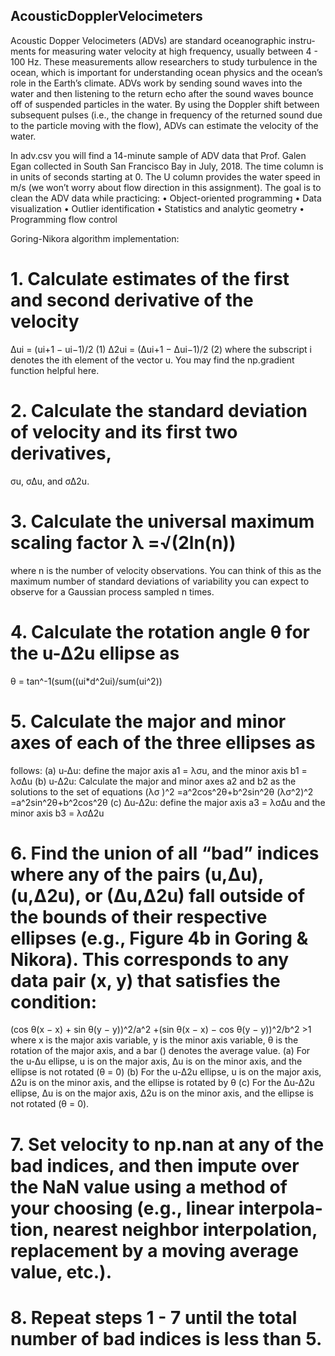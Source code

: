 ## AcousticDopplerVelocimeters

Acoustic Dopper Velocimeters (ADVs) are standard oceanographic instru- ments for measuring water velocity at high frequency, usually between 4 - 100 Hz. These measurements allow researchers to study turbulence in the ocean, which is important for understanding ocean physics and the ocean’s role in the Earth’s climate.
ADVs work by sending sound waves into the water and then listening to the return echo after the sound waves bounce off of suspended particles in the water. By using the Doppler shift between subsequent pulses (i.e., the change in frequency of the returned sound due to the particle moving with the flow), ADVs can estimate the velocity of the water.

In adv.csv you will find a 14-minute sample of ADV data that Prof. Galen Egan collected in South San Francisco Bay in July, 2018. The time column is in units of seconds starting at 0. The U column provides the water speed in m/s (we won’t worry about flow direction in this assignment). The goal is to clean the ADV data while practicing:
• Object-oriented programming
• Data visualization
• Outlier identification
• Statistics and analytic geometry 
• Programming flow control

Goring-Nikora algorithm implementation:


# 1. Calculate estimates of the first and second derivative of the velocity
∆ui = (ui+1 − ui−1)/2 (1) ∆2ui = (∆ui+1 − ∆ui−1)/2 (2)
where the subscript i denotes the ith element of the vector u. You may find the np.gradient function helpful here.
# 2. Calculate the standard deviation of velocity and its first two derivatives,
 σu, σ∆u, and σ∆2u.
# 3. Calculate the universal maximum scaling factor λ =√(2ln(n))
 where n is the number of velocity observations. You can think of this as the maximum number of standard deviations of variability you can expect to observe for a Gaussian process sampled n times.
# 4. Calculate the rotation angle θ for the u-∆2u ellipse as
θ = tan^-1(sum((ui*d^2ui)/sum(ui^2))
# 5. Calculate the major and minor axes of each of the three ellipses as
follows:
(a) u-∆u: define the major axis a1 = λσu, and the minor axis b1 =
λσ∆u
(b) u-∆2u: Calculate the major and minor axes a2 and b2 as the solutions to the set of equations
  (λσ )^2 =a^2cos^2θ+b^2sin^2θ
  (λσ^2)^2 =a^2sin^2θ+b^2cos^2θ 
(c) ∆u-∆2u: define the major axis a3 = λσ∆u and the minor axis b3 = λσ∆2u
# 6. Find the union of all “bad” indices where any of the pairs (u,∆u), (u,∆2u), or (∆u,∆2u) fall outside of the bounds of their respective ellipses (e.g., Figure 4b in Goring & Nikora). This corresponds to any data pair (x, y) that satisfies the condition:
(cos θ(x − x) + sin θ(y − y))^2/a^2 +(sin θ(x − x) − cos θ(y − y))^2/b^2 >1
where x is the major axis variable, y is the minor axis variable, θ is the
rotation of the major axis, and a bar () denotes the average value.
(a) For the u-∆u ellipse, u is on the major axis, ∆u is on the minor
axis, and the ellipse is not rotated (θ = 0)
(b) For the u-∆2u ellipse, u is on the major axis, ∆2u is on the minor
axis, and the ellipse is rotated by θ
(c) For the ∆u-∆2u ellipse, ∆u is on the major axis, ∆2u is on the minor axis, and the ellipse is not rotated (θ = 0).

# 7. Set velocity to np.nan at any of the bad indices, and then impute over the NaN value using a method of your choosing (e.g., linear interpola- tion, nearest neighbor interpolation, replacement by a moving average value, etc.).
# 8. Repeat steps 1 - 7 until the total number of bad indices is less than 5.
